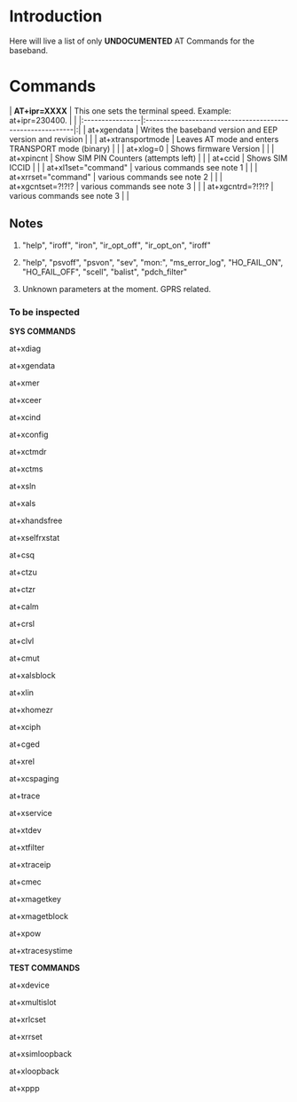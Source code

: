# Introduction #

Here will live a list of only **UNDOCUMENTED** AT Commands for the baseband.


# Commands #

| **AT+ipr=XXXX** | This one sets the terminal speed. Example: at+ipr=230400. | |
|:----------------|:----------------------------------------------------------|:|
| at+xgendata | Writes the baseband version and EEP version and revision | |
| at+xtransportmode | Leaves AT mode and enters TRANSPORT mode (binary) | |
| at+xlog=0 | Shows firmware Version | |
| at+xpincnt | Show SIM PIN Counters (attempts left) | |
| at+ccid | Shows SIM ICCID | |
| at+xl1set="command" | various commands see note 1 | |
| at+xrrset="command" | various commands see note 2 | |
| at+xgcntset=?!?!? | various commands see note 3 | |
| at+xgcntrd=?!?!? | various commands see note 3 | |

## Notes ##

  1. "help", "iroff", "iron", "ir\_opt\_off", "ir\_opt\_on", "iroff"

  1. "help", "psvoff", "psvon", "sev", "mon:", "ms\_error\_log", "HO\_FAIL\_ON", "HO\_FAIL\_OFF", "scell", "balist", "pdch\_filter"

  1. Unknown parameters at the moment. GPRS related.

### To be inspected ###

**SYS COMMANDS**

at+xdiag

at+xgendata

at+xmer

at+xceer

at+xcind

at+xconfig

at+xctmdr

at+xctms

at+xsln

at+xals

at+xhandsfree

at+xselfrxstat

at+csq

at+ctzu

at+ctzr

at+calm

at+crsl

at+clvl

at+cmut

at+xalsblock

at+xlin

at+xhomezr

at+xciph

at+cged

at+xrel

at+xcspaging

at+trace

at+xservice

at+xtdev

at+xtfilter

at+xtraceip

at+cmec

at+xmagetkey

at+xmagetblock

at+xpow

at+xtracesystime

**TEST COMMANDS**

at+xdevice

at+xmultislot

at+xrlcset

at+xrrset

at+xsimloopback

at+xloopback

at+xppp